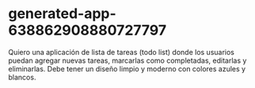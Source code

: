 # generated-app-638862908880727797
Quiero una aplicación de lista de tareas (todo list) donde los usuarios puedan agregar nuevas tareas, marcarlas como completadas, editarlas y eliminarlas. Debe tener un diseño limpio y moderno con colores azules y blancos.
